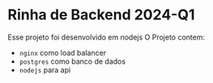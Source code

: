 # Rinha de Backend 2024-Q1

Esse projeto foi desenvolvido em nodejs
O Projeto contem:
- `nginx` como load balancer
- `postgres` como banco de dados
- `nodejs` para api 